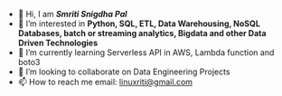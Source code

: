 - 👋 Hi, I am ***Smriti Snigdha Pal***
- 👀 I’m interested in **Python, SQL, ETL, Data Warehousing, NoSQL Databases, batch or streaming analytics, Bigdata and other Data Driven Technologies**
- 🌱 I’m currently learning Serverless API in AWS, Lambda function and boto3
- 💞️ I’m looking to collaborate on Data Engineering Projects
- 📫 How to reach me email: linuxriti@gmail.com

<!---
parth-github/parth-github is a ✨ special ✨ repository because its `README.md` (this file) appears on your GitHub profile.
You can click the Preview link to take a look at your changes.
--->

